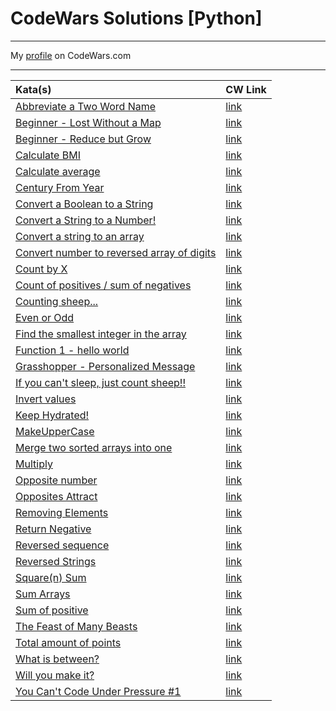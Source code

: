 # CodeWars Solutions [Python]
___

My [profile](https://www.codewars.com/users/FargoPVE) on CodeWars.com
___

| Kata(s)                                                                                                                                                                  | CW Link                                                                  |
|:-------------------------------------------------------------------------------------------------------------------------------------------------------------------------|:-------------------------------------------------------------------------|
| [Abbreviate a Two Word Name](https://github.com/FargoPVE/codewars_solution_python/blob/main/8kyuKata/abbreviate_a_two_word_name.md)                                      | [link](https://www.codewars.com/kata/57eadb7ecd143f4c9c0000a3)           |
| [Beginner - Lost Without a Map](https://github.com/FargoPVE/codewars_solution_python/blob/main/8kyuKata/beginner_lost_without_a_map.md)                                  | [link](https://www.codewars.com/kata/57f781872e3d8ca2a000007e)           |
| [Beginner - Reduce but Grow](https://github.com/FargoPVE/codewars_solution_python/blob/main/8kyuKata/beginner_reduce_but_grow.md)                                        | [link](https://www.codewars.com/kata/57f780909f7e8e3183000078)           |
| [Calculate BMI](https://github.com/FargoPVE/codewars_solution_python/blob/main/8kyuKata/calculate_BMI.md)                                                                | [link](https://www.codewars.com/kata/57a429e253ba3381850000fb)           |
| [Calculate average](https://github.com/FargoPVE/codewars_solution_python/blob/main/8kyuKata/calculate_average.md)                                                        | [link](https://www.codewars.com/kata/57a2013acf1fa5bfc4000921)           |
| [Century From Year](https://github.com/FargoPVE/codewars_solution_python/blob/main/8kyuKata/century_from_year.md)                                                        | [link](https://www.codewars.com/kata/5a3fe3dde1ce0e8ed6000097)           |
| [Convert a Boolean to a String](https://github.com/FargoPVE/codewars_solution_python/blob/main/8kyuKata/convert_a_boolean_to_a_string.md)                                | [link](https://www.codewars.com/kata/551b4501ac0447318f0009cd)           |
| [Convert a String to a Number!](https://github.com/FargoPVE/codewars_solution_python/blob/main/8kyuKata/convert_a_string_to_a_number.md)                                 | [link](https://www.codewars.com/kata/544675c6f971f7399a000e79)           |
| [Convert a string to an array](https://github.com/FargoPVE/codewars_solution_python/blob/main/8kyuKata/convert_a_string_to_an_array.md)                                  | [link](https://www.codewars.com/kata/57e76bc428d6fbc2d500036d)           |
| [Convert number to reversed array of digits](https://github.com/FargoPVE/codewars_solution_python/blob/main/8kyuKata/convert_number_to_reversed_array_of_digits.md)      | [link](https://www.codewars.com/kata/5583090cbe83f4fd8c000051)           |
| [Count by X](https://github.com/FargoPVE/codewars_solution_python/blob/main/8kyuKata/count_by_x.md)                                                                      | [link](https://www.codewars.com/kata/5513795bd3fafb56c200049e)           |
| [Count of positives / sum of negatives](https://github.com/FargoPVE/codewars_solution_python/blob/main/8kyuKata/count_of_positives_sum_of_negatives.md)                  | [link](https://www.codewars.com/kata/576bb71bbbcf0951d5000044)           |
| [Counting sheep...](https://github.com/FargoPVE/codewars_solution_python/blob/main/8kyuKata/counting_sheep.md)                                                           | [link](https://www.codewars.com/kata/54edbc7200b811e956000556)           |
| [Even or Odd](https://github.com/FargoPVE/codewars_solution_python/blob/main/8kyuKata/even_or_odd.md)                                                                    | [link](https://www.codewars.com/kata/53da3dbb4a5168369a0000fe)           |
| [Find the smallest integer in the array](https://github.com/FargoPVE/codewars_solution_python/blob/main/8kyuKata/find_the_smallest_integer_in_the_array.md)              | [link](https://www.codewars.com/kata/55a2d7ebe362935a210000b2)           |
| [Function 1 - hello world](https://github.com/FargoPVE/codewars_solution_python/blob/main/8kyuKata/function_1_hello%20world.md)                                          | [link](https://www.codewars.com/kata/523b4ff7adca849afe000035)           |
| [Grasshopper - Personalized Message](https://github.com/FargoPVE/codewars_solution_python/blob/main/8kyuKata/grasshopper_personalized_message.md)                        | [link](https://www.codewars.com/kata/5772da22b89313a4d50012f7)           |
| [If you can't sleep, just count sheep!!](https://github.com/FargoPVE/codewars_solution_python/blob/main/8kyuKata/if_you_cant_sleep_just_count_sheep.md)                  | [link](https://www.codewars.com/kata/5b077ebdaf15be5c7f000077)           |
| [Invert values](https://github.com/FargoPVE/codewars_solution_python/blob/main/8kyuKata/invert_values.md)                                                                | [link](https://www.codewars.com/kata/5899dc03bc95b1bf1b0000ad)           |
| [Keep Hydrated!](https://github.com/FargoPVE/codewars_solution_python/blob/main/8kyuKata/keep_hydrated.md)                                                               | [link](https://www.codewars.com/kata/582cb0224e56e068d800003c)           |
| [MakeUpperCase](https://github.com/FargoPVE/codewars_solution_python/blob/main/8kyuKata/make_upper_case.md)                                                              | [link](https://www.codewars.com/kata/57a0556c7cb1f31ab3000ad7)           |
| [Merge two sorted arrays into one](https://github.com/FargoPVE/codewars_solution_python/blob/main/8kyuKata/merge_two_sorted_arrays_into_one.md)                          | [link](https://www.codewars.com/kata/5899642f6e1b25935d000161)           |
| [Multiply](https://github.com/FargoPVE/codewars_solution_python/blob/main/8kyuKata/multiply.md)                                                                          | [link](https://www.codewars.com/kata/50654ddff44f800200000004)           |
| [Opposite number](https://github.com/FargoPVE/codewars_solution_python/blob/main/8kyuKata/opposite_number.md)                                                            | [link](https://www.codewars.com/kata/56dec885c54a926dcd001095)           |
| [Opposites Attract](https://github.com/FargoPVE/codewars_solution_python/blob/main/8kyuKata/opposites_attract.md)                                                        | [link](https://www.codewars.com/kata/555086d53eac039a2a000083)           |
| [Removing Elements](https://github.com/FargoPVE/codewars_solution_python/blob/main/8kyuKata/removing_elements.md)                                                        | [link](https://www.codewars.com/kata/5769b3802ae6f8e4890009d2)           |
| [Return Negative](https://github.com/FargoPVE/codewars_solution_python/blob/main/8kyuKata/return_negative.md)                                                            | [link](https://www.codewars.com/kata/55685cd7ad70877c23000102)           |
| [Reversed sequence](https://github.com/FargoPVE/codewars_solution_python/blob/main/8kyuKata/reversed_sequence.md)                                                        | [link](https://www.codewars.com/kata/5a00e05cc374cb34d100000d)           |
| [Reversed Strings](https://github.com/FargoPVE/codewars_solution_python/blob/main/8kyuKata/reversed_strings.md)                                                          | [link](https://www.codewars.com/kata/5168bb5dfe9a00b126000018)           |
| [Square(n) Sum](https://github.com/FargoPVE/codewars_solution_python/blob/main/8kyuKata/square(n)_sum.md)                                                                | [link](https://www.codewars.com/kata/515e271a311df0350d00000f)           |
| [Sum Arrays](https://github.com/FargoPVE/codewars_solution_python/blob/main/8kyuKata/sum_arrays.md)                                                                      | [link](https://www.codewars.com/kata/53dc54212259ed3d4f00071c/python)    |
| [Sum of positive](https://github.com/FargoPVE/codewars_solution_python/blob/main/8kyuKata/sum_of_positive.md)                                                            | [link](https://www.codewars.com/kata/5715eaedb436cf5606000381)           |
| [The Feast of Many Beasts](https://github.com/FargoPVE/codewars_solution_python/blob/main/8kyuKata/the_feast_of_many_beasts.md)                                          | [link](https://www.codewars.com/kata/5aa736a455f906981800360d)           |
| [Total amount of points](https://github.com/FargoPVE/codewars_solution_python/blob/main/8kyuKata/total_amount_of_points.md)                                              | [link](https://www.codewars.com/kata/5bb904724c47249b10000131)           |
| [What is between?](https://github.com/FargoPVE/codewars_solution_python/blob/main/8kyuKata/what_is_between%3F.md)                                                        | [link](https://www.codewars.com/kata/55ecd718f46fba02e5000029)           |
| [Will you make it?](https://github.com/FargoPVE/codewars_solution_python/blob/main/8kyuKata/will_you_make_it.md)                                                         | [link](https://www.codewars.com/kata/5861d28f124b35723e00005e)           |
| [You Can't Code Under Pressure #1](https://github.com/FargoPVE/codewars_solution_python/blob/main/8kyuKata/you_cant_code_under_pressure_1.md)                            | [link](https://www.codewars.com/kata/53ee5429ba190077850011d4)           |



